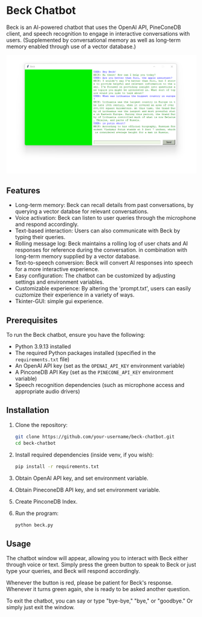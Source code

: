 # Beck Chatbot

Beck is an AI-powered chatbot that uses the OpenAI API, PineConeDB client, and speech recognition to engage in interactive conversations with users. (Supplemented by conversational memory as well as long-term memory enabled through use of a vector database.)

![Example Image](example.png)

## Features

- Long-term memory: Beck can recall details from past conversations, by querying a vector databse for relevant conversations.
- Voice activation: Beck can listen to user queries through the microphone and respond accordingly.
- Text-based interaction: Users can also communicate with Beck by typing their queries.
- Rolling message log: Beck maintains a rolling log of user chats and AI responses for reference during the conversation. in combination with long-term memory supplied by a vector database.
- Text-to-speech conversion: Beck will convert AI responses into speech for a more interactive experience.
- Easy configuration: The chatbot can be customized by adjusting settings and environment variables.
- Customizable experience: By altering the 'prompt.txt', users can easily cuztomize their experience in a variety of ways.
- Tkinter-GUI: simple gui experience.

## Prerequisites

To run the Beck chatbot, ensure you have the following:

- Python 3.9.13 installed
- The required Python packages installed (specified in the `requirements.txt` file)
- An OpenAI API key (set as the `OPENAI_API_KEY` environment variable)
- A PinconeDB API Key (set as the `PINECONE_API_KEY` environment variable)
- Speech recognition dependencies (such as microphone access and appropriate audio drivers)

## Installation

1. Clone the repository:

   ```bash
   git clone https://github.com/your-username/beck-chatbot.git
   cd beck-chatbot

2. Install required dependencies (inside venv, if you wish): 

    ```bash
    pip install -r requirements.txt

3. Obtain OpenAI API key, and set environment variable.

4. Obtain PineconeDB API key, and set environment variable.

5. Create PinconeDB Index.

6. Run the program:

    ```bash
    python beck.py

## Usage

The chatbot window will appear, allowing you to interact with Beck either through voice or text. Simply press the green button to speak to Beck or just type your queries, and Beck will respond accordingly.

Whenever the button is red, please be patient for Beck's response. Whenever it turns green again, she is ready to be asked another question.

To exit the chatbot, you can say or type "bye-bye," "bye," or "goodbye." Or simply just exit the window.
